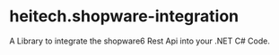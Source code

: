 # heitech.shopware-integration
A Library to integrate the shopware6 Rest Api into your .NET C# Code.

